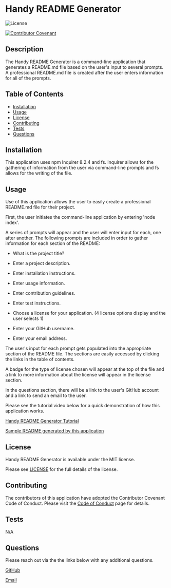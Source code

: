 
# Handy README Generator

![License](https://img.shields.io/badge/license-MIT-blue.svg)

[![Contributor Covenant](https://img.shields.io/badge/Contributor%20Covenant-2.1-4baaaa.svg)](code_of_conduct.md)

## Description

The Handy README Generator is a command-line application that generates a README.md file based on the user's input to several prompts. A professional README.md file is created after the user enters information for all of the prompts. 

## Table of Contents

- [Installation](#installation)
- [Usage](#usage)
- [License](#license)
- [Contributing](#contributing)
- [Tests](#tests)
- [Questions](#questions)

## Installation 

This application uses npm Inquirer 8.2.4 and fs. Inquirer allows for the gathering of information from the user via command-line prompts and fs allows for the writing of the file.

## Usage 

Use of this application allows the user to easily create a professional README.md file for their project. 

First, the user initiates the command-line application by entering 'node index'.

A series of prompts will appear and the user will enter input for each, one after another. The following prompts are included in order to gather information for each section of the README:

* What is the project title?

* Enter a project description.

* Enter installation instructions.

* Enter usage information.

* Enter contribution guidelines.

* Enter test instructions.

* Choose a license for your application. (4 license options display and the user selects 1)

* Enter your GitHub username.

* Enter your email address.

The user's input for each prompt gets populated into the appropriate section of the README file. The sections are easily accessed by clicking the links in the table of contents.

A badge for the type of license chosen will appear at the top of the file and a link to more information about the license will appear in the license section.

In the questions section, there will be a link to the user's GitHub account and a link to send an email to the user.

Please see the tutorial video below for a quick demonstration of how this application works.

[Handy README Generator Tutorial](https://drive.google.com/file/d/1N6JJkG5fp6YNdb5u8kQSqc7XfWX7NaWE/view)

[Sample README generated by this application](./assets/README_SAMPLE.md)

## License 

Handy README Generator is available under the MIT license.

Please see [LICENSE](./LICENSE) for the full details of the license.

## Contributing 

The contributors of this application have adopted the Contributor Covenant Code of Conduct. Please visit the [Code of Conduct](./CODE_OF_CONDUCT) page for details.

## Tests 

N/A

## Questions 

Please reach out via the the links below with any additional questions. 

[GitHub](https://github.com/smdann)

[Email](mailto:smdann17@gmail.com)
